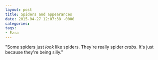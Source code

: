 ```yaml
---
layout: post
title: Spiders and appearances
date: 2015-04-27 12:07:38 -0000
categories:
tags:
- Ezra
---
```

"Some spiders just <em>look</em> like spiders. They're really spider <em>crabs</em>. It's just because they're being silly."
